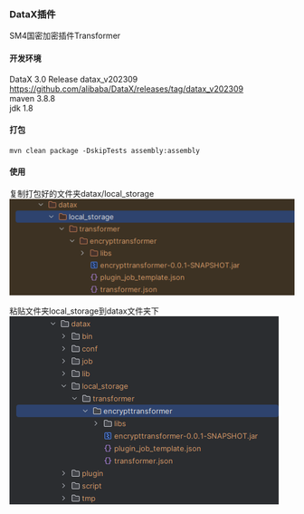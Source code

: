### DataX插件

SM4国密加密插件Transformer

#### 开发环境
DataX 3.0 Release datax_v202309 https://github.com/alibaba/DataX/releases/tag/datax_v202309  
maven 3.8.8  
jdk 1.8  

#### 打包
```shell
mvn clean package -DskipTests assembly:assembly
```

#### 使用
复制打包好的文件夹datax/local_storage  
![plugin-package.png](plugin-package.png)  

粘贴文件夹local_storage到datax文件夹下  
![plugin-install.png](plugin-install.png)  

